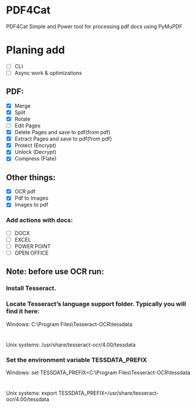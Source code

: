 # PDF4Cat
PDF4Cat Simple and Power tool for processing pdf docs using PyMuPDF

# Planing add
- [ ] CLI
- [ ] Async work & optimizations
## PDF:
- [X] Merge
- [X] Split
- [X] Rotate
- [ ] Edit Pages
- [X] Delete Pages and save to pdf(from pdf)
- [X] Extract Pages and save to pdf(from pdf)
- [X] Protect (Encrypt)
- [X] Unlock (Decrypt)
- [X] Compress (Flate)

## Other things:
- [X] OCR pdf
- [X] Pdf to Images
- [X] Images to pdf
### Add actions with docs:
- [ ] DOCX
- [ ] EXCEL
- [ ] POWER POINT
- [ ] OPEN OFFICE

## Note: before use OCR run: 

### Install Tesseract.

### Locate Tesseract’s language support folder. Typically you will find it here:
Windows: C:\Program Files\Tesseract-OCR\tessdata
#
Unix systems: /usr/share/tesseract-ocr/4.00/tessdata

### Set the environment variable TESSDATA_PREFIX
Windows: set TESSDATA_PREFIX=C:\Program Files\Tesseract-OCR\tessdata
#
Unix systems: export TESSDATA_PREFIX=/usr/share/tesseract-ocr/4.00/tessdata

